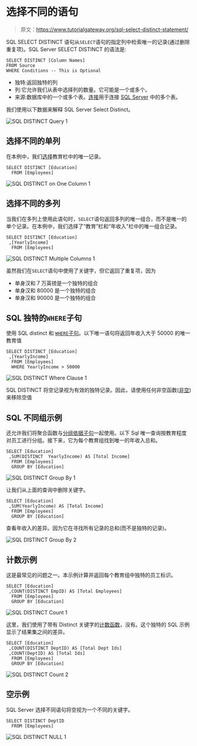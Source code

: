 # 选择不同的语句

> 原文：<https://www.tutorialgateway.org/sql-select-distinct-statement/>

SQL SELECT DISTINCT 语句从`SELECT`语句的指定列中检索唯一的记录(通过删除重复项)。SQL Server SELECT DISTINCT 的语法是:

```
SELECT DISTINCT [Column Names]
FROM Source
WHERE Conditions -- This is Optional
```

*   独特:返回独特的列
*   列:它允许我们从表中选择列的数量。它可能是一个或多个。
*   来源:数据库中的一个或多个表。[连接](https://www.tutorialgateway.org/sql-joins/)用于连接 [SQL Server](https://www.tutorialgateway.org/sql/) 中的多个表。

我们使用以下数据来解释 SQL Server Select Distinct。

![SQL DISTINCT Query 1](img/a11cd5d54e2850e9fb091f51021b4c2e.png)

## 选择不同的单列

在本例中，我们[选择](https://www.tutorialgateway.org/sql-select-statement/)教育栏中的唯一记录。

```
SELECT DISTINCT [Education]
  FROM [Employees]
```

![SQL DISTINCT on One Column 1](img/0642289956ed370a48b90d6773b75273.png)

## 选择不同的多列

当我们在多列上使用此语句时，`SELECT`语句返回多列的唯一组合，而不是唯一的单个记录。在本例中，我们选择了“教育”栏和“年收入”栏中的唯一组合记录。

```
SELECT DISTINCT [Education]
 ,[YearlyIncome]
  FROM [Employees]
```

![SQL DISTINCT Multiple Columns 1](img/d32074f8f6e65d8e28341b18675524b0.png)

虽然我们在`SELECT`语句中使用了关键字，但它返回了重复项，因为

*   单身汉和 7 万英镑是一个独特的组合
*   单身汉和 80000 是一个独特的组合
*   单身汉和 90000 是一个独特的组合

## SQL 独特的`WHERE`子句

使用 SQL distinct 和 [`WHERE`子句](https://www.tutorialgateway.org/sql-where-clause/)。以下唯一语句将返回年收入大于 50000 的唯一教育值

```
SELECT DISTINCT [Education]
 ,[YearlyIncome]
  FROM [Employees]
  WHERE YearlyIncome > 50000
```

![SQL DISTINCT Where Clause 1](img/1193a831a85ad78ba62907a8a3a356f4.png)

SQL DISTINCT 将空记录视为有效的独特记录。因此，请使用任何非空函数([非空](https://www.tutorialgateway.org/sql-is-not-null/))来移除空值

## SQL 不同组示例

还允许我们将聚合函数与[分组依据子句](https://www.tutorialgateway.org/sql-group-by-clause/)一起使用。以下 Sql 唯一查询按教育程度对员工进行分组。接下来，它为每个教育组找到唯一的年收入总和。

```
SELECT [Education]
 ,SUM(DISTINCT  YearlyIncome) AS [Total Income]
  FROM [Employees]
  GROUP BY [Education]
```

![SQL DISTINCT Group By 1](img/98421ef6a30ceb286306c0897564117b.png)

让我们从上面的查询中删除关键字。

```
SELECT [Education]
 ,SUM(YearlyIncome) AS [Total Income]
  FROM [Employees]
  GROUP BY [Education]
```

查看年收入的差异。因为它在寻找所有记录的总和(而不是独特的记录)。

![SQL DISTINCT Group By 2](img/3081f7d3e76a6aca9fb5abb8b31bcc0f.png)

## 计数示例

这是最常见的问题之一。本示例计算并返回每个教育组中独特的员工标识。

```
SELECT [Education]
 ,COUNT(DISTINCT EmpID) AS [Total Employees]
  FROM [Employees]
  GROUP BY [Education]
```

![SQL DISTINCT Count 1](img/e53852ff815aa64f1ecb2d2ec31e65b4.png)

这里，我们使用了带有 Distinct 关键字的[计数函数](https://www.tutorialgateway.org/sql-count-function/)，没有。这个独特的 SQL 示例显示了结果集之间的差异。

```
SELECT [Education]
 ,COUNT(DISTINCT DeptID) AS [Total Dept Ids]
 ,COUNT(DeptID) AS [Total Ids]
  FROM [Employees]
  GROUP BY [Education]
```

![SQL DISTINCT Count 2](img/89b94ca17100a39e799a449ba5e778c5.png)

## 空示例

SQL Server 选择不同语句将空视为一个不同的关键字。

```
SELECT DISTINCT DeptID
  FROM [Employees]
```

![SQL DISTINCT NULL 1](img/4edb7bb0b70b0a8d9eb21a8541a61b6f.png)